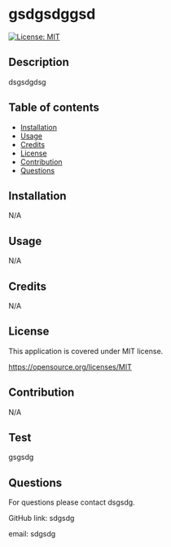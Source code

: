      
      
   # gsdgsdggsd  

   [![License: MIT](https://img.shields.io/badge/License-MIT-green.svg)](https://opensource.org/licenses/MIT) 

   ## Description
   dsgsdgdsg
    
   ## Table of contents
   - [Installation](#installation)
   - [Usage](#usage)
   - [Credits](#credits)
   - [License](#license)
   - [Contribution](#contribution)
   - [Questions](#questions)

   ## Installation
   N/A
   
   ## Usage
   N/A
   
   ## Credits
   N/A
  
   ## License
   This application is covered under MIT license.
   

   https://opensource.org/licenses/MIT

   ## Contribution
   N/A   
 
   
   ## Test
   gsgsdg

   ## Questions
   For questions please contact dsgsdg.

   GitHub link: sdgsdg
   
   email: sdgsdg
    